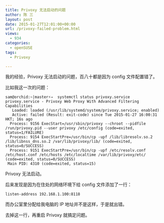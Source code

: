 ```yaml
---
title: Privoxy 无法启动的问题
author: 陈 三
layout: post
date: 2015-01-27T12:01:00+00:00
url: /privoxy-failed-problem.html
views:
  - 934
categories:
  - openSUSE
tags:
  - Privoxy

---
```

我的经验，Privoxy 无法启动的问题，百八十都是因为 config 文件配置错了。

比如我这一次的问题：

    sam@orchid:~|master⚡⇒  systemctl status privoxy.service
    privoxy.service - Privoxy Web Proxy With Advanced Filtering Capabilities
       Loaded: loaded (/usr/lib/systemd/system/privoxy.service; enabled)
       Active: failed (Result: exit-code) since Tue 2015-01-27 16:00:31 HKT; 16s ago
      Process: 9156 ExecStart=/usr/sbin/privoxy --chroot --pidfile /run/privoxy.pid --user privoxy /etc/config (code=exited, status=1/FAILURE)
      Process: 9154 ExecStartPre=/usr/bin/cp -upf /lib/libresolv.so.2 /lib/libnss_dns.so.2 /var/lib/privoxy/lib/ (code=exited, status=0/SUCCESS)
      Process: 9151 ExecStartPre=/usr/bin/cp -upf /etc/resolv.conf /etc/host.conf /etc/hosts /etc/localtime /var/lib/privoxy/etc/ (code=exited, status=0/SUCCESS)
     Main PID: 4310 (code=exited, status=15)
    

Privoxy 无法启动。

后来发现是因为在住处的网络环境下给 config 文件添加了一行：

    listen-address 192.168.1.100:8118
    

而办公室里分配给我电脑的 IP 地址并不是这样，于是就出错。

去掉这一行，再重启 Privoxy 就搞定问题。